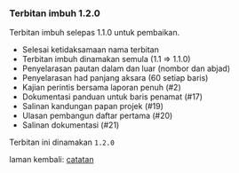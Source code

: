 ---
---

### Terbitan imbuh 1.2.0

Terbitan imbuh selepas 1.1.0 untuk pembaikan.

* Selesai ketidaksamaan nama terbitan
* Terbitan imbuh dinamakan semula (1.1 => 1.1.0)
* Penyelarasan pautan dalam dan luar (nombor dan abjad)
* Penyelarasan had panjang aksara (60 setiap baris)
* Kajian perintis bersama laporan penuh (#2)
* Dokumentasi panduan untuk baris penamat (#17)
* Salinan kandungan papan projek (#19)
* Ulasan pembangun daftar pertama (#20)
* Salinan dokumentasi (#21)

Terbitan ini dinamakan `1.2.0`

laman kembali: [catatan][0]

  [0]: ../index.md
